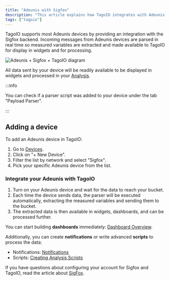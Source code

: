 ```yaml
---
title: "Adeunis with Sigfox"
description: "This article explains how TagoIO integrates with Adeunis devices via the Sigfox backend, how incoming data is parsed and made available for Analysis, and how to add an Adeunis device in TagoIO."
tags: ["tagoio"]
---
```


TagoIO supports most Adeunis devices by providing an integration with the Sigfox
backend. Incoming messages from Adeunis devices are parsed in real time so
measured variables are extracted and made available to TagoIO for display in
widgets and for processing.

![Adeunis + Sigfox + TagoIO diagram](/docs_imagem/tagoio/rounded-image-1761311243395.png)

All data sent by your device will be readily available to be displayed in
widgets and processed in your [Analysis](/docs/tagoio/analysis/).

:::info

You can check if a parser script was added to your device under the tab "Payload
Parser".

:::

## Adding a device

To add an Adeunis device in TagoIO:

1. Go to [Devices](https://tago.io/devices).
2. Click on "+ New Device".
3. Filter the list by network and select "Sigfox".
4. Pick your specific Adeunis device from the list.

### Integrate your Adeunis with TagoIO

1. Turn on your Adeunis device and wait for the data to reach your bucket.
2. Each time the device sends data, the parser will be executed automatically,
   extracting the measured variables and sending them to the bucket.
3. The extracted data is then available in widgets, dashboards, and can be
   processed further.

You can start building **dashboards** immediately:
[Dashboard Overview](/docs/tagoio/dashboards/).

Additionally, you can create **notifications** or write advanced **scripts** to
process the data:

- Notifications: [Notifications](/docs/tagoio/actions/)
- Scripts:
  [Creating Analysis Scripts](/docs/tagoio/analysis/creating-analysis.md)

If you have questions about configuring your account for Sigfox and TagoIO, read
the article about [SigFox](/docs/tagoio/integrations/networks/sigfox/sigfox.md).
